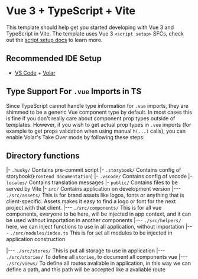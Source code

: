 # Vue 3 + TypeScript + Vite

This template should help get you started developing with Vue 3 and TypeScript in Vite. The template uses Vue 3 `<script setup>` SFCs, check out the [script setup docs](https://v3.vuejs.org/api/sfc-script-setup.html#sfc-script-setup) to learn more.

## Recommended IDE Setup

- [VS Code](https://code.visualstudio.com/) + [Volar](https://marketplace.visualstudio.com/items?itemName=Vue.volar)

## Type Support For `.vue` Imports in TS

Since TypeScript cannot handle type information for `.vue` imports, they are shimmed to be a generic Vue component type by default. In most cases this is fine if you don't really care about component prop types outside of templates. However, if you wish to get actual prop types in `.vue` imports (for example to get props validation when using manual `h(...)` calls), you can enable Volar's Take Over mode by following these steps:

## Directory functions

|- `.husky/` Contains pre-commit script
|- `.storybook/` Contains config of storybook(`Frontend documentation`)
|- `.vscode/` Contains config of vscode
|- `locales/` Contains translation messages
|- `public/` Contains files to be served by Vite
|- `src/` Contains application on development version
|--- `./src/assets/` This is for brand assets like logos, fonts or anything that is client-specific. Assets makes it easy to find a logo or font for the next project with that client.
|--- `./src/components/` This is for all vue components, everyone to be here, will be injected in app context, and it can be used without importation in another components
|--- `./src/helpers/` here, we can inject functions to use in all application, without importation
|--- `./src/modules/index.ts` This is for set all modules to be injected in application construction

<!-- |--- `./src/modules/i18n.ts` -> configuration of `i18n` translation package
|--- `./src/modules/pinia.ts` -> configuration of `Pinia Store`
|--- `./src/modules/router.ts` -> configuration of `router` from `vue-router`
|--- `./src/modules/villus.ts` -> configuration of the graphql client `villus` -->

|--- `./src/stores/` This is put all storage to use in application
|--- `./src/stories/` To define all `stories`, to document all components vue
|--- `./src/views/` To define all routes avaliable in application, in this way we can define a path, and this path will be accepted like a avaliable route
